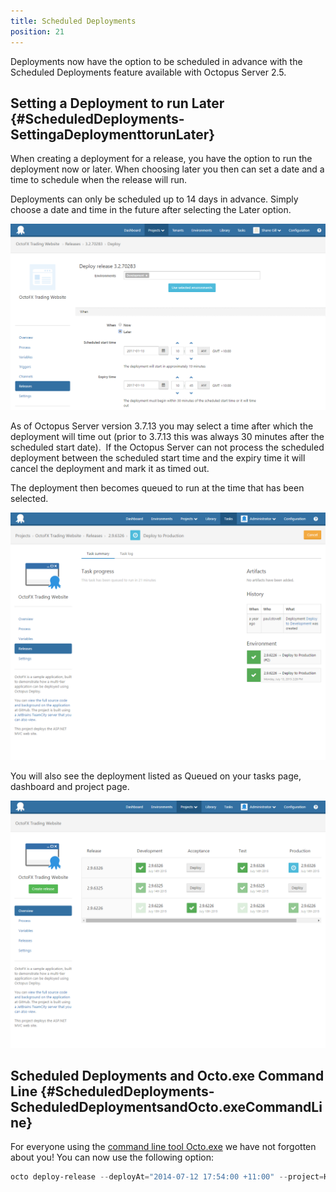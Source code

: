 ```yaml
---
title: Scheduled Deployments
position: 21
---
```



Deployments now have the option to be scheduled in advance with the Scheduled Deployments feature available with Octopus Server 2.5.

## Setting a Deployment to run Later {#ScheduledDeployments-SettingaDeploymenttorunLater}


When creating a deployment for a release, you have the option to run the deployment now or later. When choosing later you then can set a date and a time to schedule when the release will run.


Deployments can only be scheduled up to 14 days in advance. Simply choose a date and time in the future after selecting the Later option.


![](/docs/images/3048078/5866224.png "width=500")


As of Octopus Server version 3.7.13 you may select a time after which the deployment will time out (prior to 3.7.13 this was always 30 minutes after the scheduled start date).  If the Octopus Server can not process the scheduled deployment between the scheduled start time and the expiry time it will cancel the deployment and mark it as timed out.


The deployment then becomes queued to run at the time that has been selected.


![](/docs/images/3048078/3277642.png "width=500")


You will also see the deployment listed as Queued on your tasks page, dashboard and project page.


![](/docs/images/3048078/3277641.png "width=500")

## Scheduled Deployments and Octo.exe Command Line {#ScheduledDeployments-ScheduledDeploymentsandOcto.exeCommandLine}


For everyone using the [command line tool Octo.exe](/docs/api-and-integration/octo.exe-command-line/index.md) we have not forgotten about you! You can now use the following option:

```powershell
octo deploy-release --deployAt="2014-07-12 17:54:00 +11:00" --project=HelloWorld --releaseNumber=1.0.0 --deployto=Production --server=http://octopus/api --apiKey=ABCDEF123456
```
